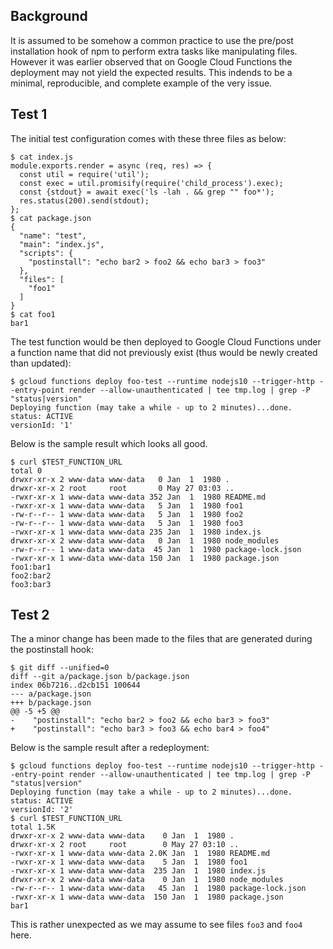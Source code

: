 ## Background

It is assumed to be somehow a common practice to use the pre/post installation hook of npm to perform extra tasks like manipulating files.
However it was earlier observed that on Google Cloud Functions the deployment may not yield the expected results.
This indends to be a minimal, reproducible, and complete example of the very issue.


## Test 1

The initial test configuration comes with these three files as below:

```
$ cat index.js 
module.exports.render = async (req, res) => {
  const util = require('util');
  const exec = util.promisify(require('child_process').exec);
  const {stdout} = await exec('ls -lah . && grep "" foo*');
  res.status(200).send(stdout);
};
$ cat package.json 
{
  "name": "test",
  "main": "index.js",
  "scripts": {
    "postinstall": "echo bar2 > foo2 && echo bar3 > foo3"
  },
  "files": [
    "foo1"
  ]
}
$ cat foo1 
bar1
```

The test function would be then deployed to Google Cloud Functions under a function name that did not previously exist (thus would be newly created than updated):

```
$ gcloud functions deploy foo-test --runtime nodejs10 --trigger-http --entry-point render --allow-unauthenticated | tee tmp.log | grep -P "status|version"
Deploying function (may take a while - up to 2 minutes)...done.
status: ACTIVE
versionId: '1'
```

Below is the sample result which looks all good.
```
$ curl $TEST_FUNCTION_URL
total 0
drwxr-xr-x 2 www-data www-data   0 Jan  1  1980 .
drwxr-xr-x 2 root     root       0 May 27 03:03 ..
-rwxr-xr-x 1 www-data www-data 352 Jan  1  1980 README.md
-rwxr-xr-x 1 www-data www-data   5 Jan  1  1980 foo1
-rw-r--r-- 1 www-data www-data   5 Jan  1  1980 foo2
-rw-r--r-- 1 www-data www-data   5 Jan  1  1980 foo3
-rwxr-xr-x 1 www-data www-data 235 Jan  1  1980 index.js
drwxr-xr-x 2 www-data www-data   0 Jan  1  1980 node_modules
-rw-r--r-- 1 www-data www-data  45 Jan  1  1980 package-lock.json
-rwxr-xr-x 1 www-data www-data 150 Jan  1  1980 package.json
foo1:bar1
foo2:bar2
foo3:bar3
```

## Test 2

The a minor change has been made to the files that are generated during the postinstall hook:

```
$ git diff --unified=0
diff --git a/package.json b/package.json
index 06b7216..d2cb151 100644
--- a/package.json
+++ b/package.json
@@ -5 +5 @@
-    "postinstall": "echo bar2 > foo2 && echo bar3 > foo3"
+    "postinstall": "echo bar3 > foo3 && echo bar4 > foo4"
```

Below is the sample result after a redeployment:
```
$ gcloud functions deploy foo-test --runtime nodejs10 --trigger-http --entry-point render --allow-unauthenticated | tee tmp.log | grep -P "status|version"
Deploying function (may take a while - up to 2 minutes)...done.
status: ACTIVE
versionId: '2'
$ curl $TEST_FUNCTION_URL
total 1.5K
drwxr-xr-x 2 www-data www-data    0 Jan  1  1980 .
drwxr-xr-x 2 root     root        0 May 27 03:10 ..
-rwxr-xr-x 1 www-data www-data 2.0K Jan  1  1980 README.md
-rwxr-xr-x 1 www-data www-data    5 Jan  1  1980 foo1
-rwxr-xr-x 1 www-data www-data  235 Jan  1  1980 index.js
drwxr-xr-x 2 www-data www-data    0 Jan  1  1980 node_modules
-rw-r--r-- 1 www-data www-data   45 Jan  1  1980 package-lock.json
-rwxr-xr-x 1 www-data www-data  150 Jan  1  1980 package.json
bar1
```

This is rather unexpected as we may assume to see files `foo3` and `foo4` here.

